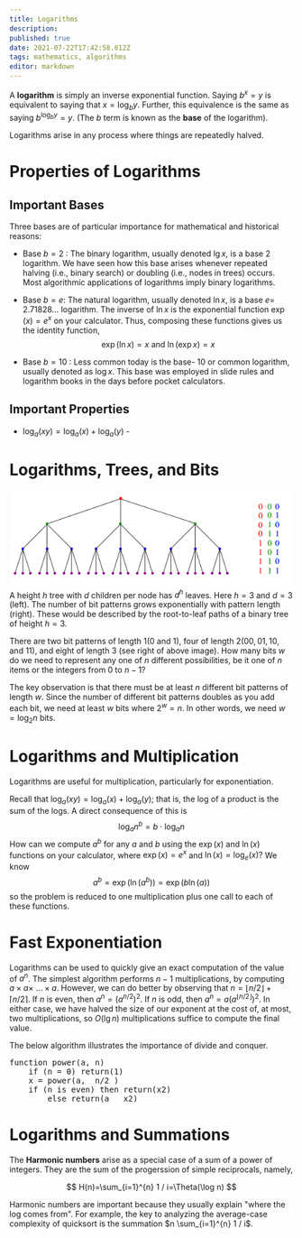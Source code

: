 ```yaml
---
title: Logarithms
description: 
published: true
date: 2021-07-22T17:42:58.612Z
tags: mathematics, algorithms
editor: markdown
---
```


A **logarithm** is simply an inverse exponential function. Saying $b^{x}=y$ is equivalent to saying that $x=\log _{b} y .$ Further, this equivalence is the same as saying $b^{\log _{b} y}=y$. (The $b$ term is known as the **base** of the logarithm).

Logarithms arise in any process where things are repeatedly halved.

# Properties of Logarithms
## Important Bases
Three bases are of particular importance for mathematical and historical reasons:
* Base $b=2$ : The binary logarithm, usually denoted $\lg x$, is a base 2 logarithm. We have seen how this base arises whenever repeated halving (i.e., binary search) or doubling (i.e., nodes in trees) occurs. Most algorithmic applications of logarithms imply binary logarithms.
* Base $b=e:$ The natural logarithm, usually denoted $\ln x$, is a base $e=$ $2.71828 \ldots$ logarithm. The inverse of $\ln x$ is the exponential function $\exp (x)=e^{x}$ on your calculator. Thus, composing these functions gives us the identity function,
$$
\exp (\ln x)=x \text { and } \ln (\exp x)=x
$$

* Base $b=10$ : Less common today is the base- 10 or common logarithm, usually denoted as $\log x$. This base was employed in slide rules and logarithm books in the days before pocket calculators.

## Important Properties
* $\log _{a}(x y)=\log _{a}(x)+\log _{a}(y)$ - 
# Logarithms, Trees, and Bits
![tree_fig.png](/tree_fig.png)
A height $h$ tree with $d$ children per node has $d^{h}$ leaves. Here $h=3$ and $d=3$ (left). The number of bit patterns grows exponentially with pattern length (right). These would be described by the root-to-leaf paths of a binary tree of height $h=3$.

There are two bit patterns of length $1(0$ and 1$)$, four of length $2(00,01,10$, and 11), and eight of length 3 (see right of above image). How many bits $w$ do we need to represent any one of $n$ different possibilities, be it one of $n$ items or the integers from 0 to $n-1 ?$

The key observation is that there must be at least $n$ different bit patterns of length $w$. Since the number of different bit patterns doubles as you add each bit, we need at least $w$ bits where $2^{w}=n$. In other words, we need $w=\log _{2} n$ bits.

# Logarithms and Multiplication
Logarithms are useful for multiplication, particularly for exponentiation. 

Recall that $\log _{a}(x y)=\log _{a}(x)+\log _{a}(y) ;$ that is, the log of a product is the sum of the logs. A direct consequence of this is
$$
\log _{a} n^{b}=b \cdot \log _{a} n
$$
How can we compute $a^{b}$ for any $a$ and $b$ using the $\exp (x)$ and $\ln (x)$ functions on your calculator, where $\exp (x)=e^{x}$ and $\ln (x)=\log _{e}(x) ?$ We know
$$
a^{b}=\exp \left(\ln \left(a^{b}\right)\right)=\exp (b \ln (a))
$$
so the problem is reduced to one multiplication plus one call to each of these functions.

# Fast Exponentiation
Logarithms can be used to quickly give an exact computation of the value of $a^n$. The simplest algorithm performs $n-1$ multiplications, by computing $a \times a \times$ $\ldots \times a .$ However, we can do better by observing that $n=\lfloor n / 2\rfloor+\lceil n / 2\rceil .$ If $n$ is even, then $a^{n}=\left(a^{n / 2}\right)^{2}$. If $n$ is odd, then $a^{n}=a\left(a^{\lfloor n / 2\rfloor}\right)^{2}$. In either case, we have halved the size of our exponent at the cost of, at most, two multiplications, so $O(\lg n)$ multiplications suffice to compute the final value.

The below algorithm illustrates the importance of divide and conquer. 
<pre>
function power(a, n)
	if (n = 0) return(1)
	x = power(a,  n/2 )
	if (n is even) then return(x2)
		else return(a   x2)
</pre>

# Logarithms and Summations
The **Harmonic numbers** arise as a special case of a sum of a power of integers. They are the sum of the progerssion of simple reciprocals, namely, 

$$
H(n)=\sum_{i=1}^{n} 1 / i=\Theta(\log n)
$$

Harmonic numbers are important because they usually explain "where the log comes from". For example, the key to analyzing the average-case complexity of quicksort is the summation $n \sum_{i=1}^{n} 1 / i$. 